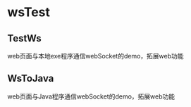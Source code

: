 # wsTest
## TestWs

web页面与本地exe程序通信webSocket的demo，拓展web功能

## WsToJava

web页面与Java程序通信webSocket的demo，拓展web功能